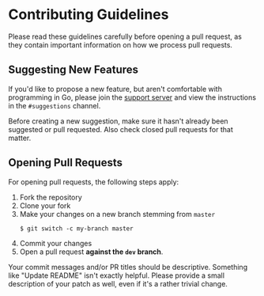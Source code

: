 # Contributing Guidelines

Please read these guidelines carefully before opening a pull request, as they contain important information on how we
process pull requests.

## Suggesting New Features

If you'd like to propose a new feature, but aren't comfortable with programming in Go, please join the
[support server](https://discord.gg/wQmKyRm5rx) and view the instructions in the `#suggestions` channel.

Before creating a new suggestion, make sure it hasn't already been suggested or pull requested.
Also check closed pull requests for that matter.

## Opening Pull Requests

For opening pull requests, the following steps apply:

1. Fork the repository
2. Clone your fork
3. Make your changes on a new branch stemming from `master` 
	 ```shell
	 $ git switch -c my-branch master
	 ```
4. Commit your changes
5. Open a pull request **against the `dev` branch**.

Your commit messages and/or PR titles should be descriptive. Something like "Update README" isn't exactly helpful.
Please provide a small description of your patch as well, even if it's a rather trivial change.
